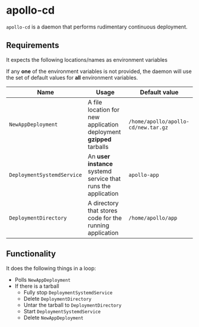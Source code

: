 # apollo-cd
`apollo-cd` is a daemon that performs rudimentary continuous deployment.

## Requirements
It expects the following locations/names as environment variables

If any **one** of the environment variables is not provided, the daemon will use the set of default values for **all** environment variables.

| Name                       | Usage                                                               | Default value                       |
|----------------------------|---------------------------------------------------------------------|-------------------------------------|
| `NewAppDeployment`         | A file location for new application deployment **gzipped** tarballs | `/home/apollo/apollo-cd/new.tar.gz` |
| `DeploymentSystemdService` | An **user instance** systemd service that runs the application      | `apollo-app`                        |
| `DeploymentDirectory`      | A directory that stores code for the running application            | `/home/apollo/app`                  |

## Functionality
It does the following things in a loop:
* Polls `NewAppDeployment`
* If there is a tarball
  * Fully stop `DeploymentSystemdService`
  * Delete `DeploymentDirectory`
  * Untar the tarball to `DeploymentDirectory`
  * Start `DeploymentSystemdService`
  * Delete `NewAppDeployment`

